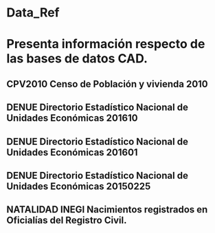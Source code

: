 # Data_Ref
# Presenta información respecto de las bases de datos CAD.

## CPV2010  Censo de Población y vivienda 2010

## DENUE    Directorio Estadístico Nacional de Unidades Económicas 201610
## DENUE    Directorio Estadístico Nacional de Unidades Económicas 201601
## DENUE    Directorio Estadístico Nacional de Unidades Económicas 20150225

## NATALIDAD INEGI  Nacimientos registrados en Oficialías del Registro Civil. 

